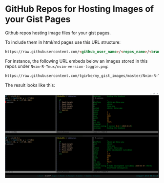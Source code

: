 # GitHub Repos for Hosting Images of your Gist Pages

Github repos hosting image files for your gist pages.


To include them in html/md pages use this URL structure:

```html
https://raw.githubusercontent.com/<github_user_name>/<repos_name>/<branch>/<image_path_in_repos>
```

For instance, the following URL embeds below an images stored in this repos under `Nvim-R-Tmux/nvim-version-toggle.png`:

```html
https://raw.githubusercontent.com/tgirke/my_gist_images/master/Nvim-R-Tmux/nvim-version-toggle.png
```

The result looks like this:

<center><img title="Nvim-R-Tmux" src="https://raw.githubusercontent.com/tgirke/my_gist_images/master/Nvim-R-Tmux/nvim-version-toggle.png" ></center>
